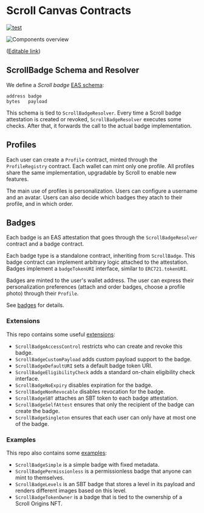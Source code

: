 # Scroll Canvas Contracts

[![test](https://github.com/scroll-tech/canvas-contracts/actions/workflows/contracts.yml/badge.svg)](https://github.com/scroll-tech/canvas-contracts/actions/workflows/contracts.yml)

![Components overview](images/overview.png "Overview")

([Editable link](https://viewer.diagrams.net/?tags=%7B%7D&highlight=0000ff&edit=_blank&layers=1&nav=1&title=skelly-v4.drawio#R7VpLc6M4EP41rpo5xIWEMeYYx8nsIdma2Rx2clRABs0K5BVybO%2BvXwkknk7ijCEwNalUyqjVenV%2F%2FVDDxL6K91842kR3LMB0Aq1gP7FXEwgBsIH8UZRDTllY85wQchJoppJwT%2F7Dmmhp6pYEOK0xCsaoIJs60WdJgn1RoyHO2a7Otma0vuoGhbhFuPcRbVP%2FJoGI9Ckcq6T%2FgUkYmZWBpXtiZJg1IY1QwHYVkn09sa84YyJ%2FivdXmCrhGbnk426e6S02xnEiThkQf%2Ft2uwvggibu7Q9%2Fk1hfCbzQykjFwRwYB%2FL8usm4iFjIEkSvS%2BqSs20SYDWrJVslzy1jG0kEkvgDC3HQykRbwSQpEjHVvXLD%2FPBdj88aD6oxdUxzta92rg66lQrO%2FinUIAW4XBNKrxhlPNu7vV742PcLzkrP48KZOWqOttS0IFO25T5%2BQVQGfYiHWLzAZ%2Bd8So6VBbROvmAWY3kmycAxRYI81XGGNFzDgq%2FUqHzQSn2DgsEsn%2FgJ0a1eagLnVB5gGZCnmurn%2F24VFpd%2BLrZLtcfw8ZPjTaBc2yp%2FP2dylLaUiIs1igk95Nx3OKEsZ7qTgPD1s5wZxRIZSz3%2FlZQ0wVz2%2FIl3zc58SMwSlm6Q0kexUprBSa0DrM0%2B76AkwReRtr%2Bsy9Fd82K%2Beah%2BkRA4FZ8%2Bm8NLYWbnz3uPWsEtepTOrIZcREmYyGdfokeewF4%2BYS6I9BaXuiMmQZAbCZb7RY%2FZfAp3G0YSkSnXWU6clcKuPJQxNKsNy5fMVa2K95Mj%2Fk%2BvWHMxNdTpURfW1Fo4bj72UJvpZFzqyb%2Bqk5WzXHj1EWy9TqW9NHFcbOkMaLeQfX1539LkLiIC3%2BdYWu1kkGpoNN3kYWNN9sqn1dRyxMeCZzTwrKTthVWTsu3q9q4STjQpqkQSQ%2BvcI8CW2O79CMfIWMYjN1bxFw5JapY8R6Ytd7zM%2FrS0j9F7EDx0Bha8O2isLRqnxVq8J%2BJ7ySlbD5WecpBq1OPzm9T5atS1T4y6cFRR12uperCkqR5mOrXFzpQ3G5XyzNVjDNobNuU9VX%2FOqPRnHwlwnFG6RGp%2FR6JcyuiTykdHljk4zsgyh%2FZVoibYDsXXsaM6XeZuU%2BZwYJk77ybzLiDbFN9saPEB%2BJv48ld9NOjaRzeufxoB0G0gADRUmwcdPaqHS2Hb%2B3%2FUO37Zeocx304KHrAGTN06E%2B5FsmiqH4v6DD1WPxYfQFe%2F1pRnZQrMxwT202Ppm5Hs2I26Rn%2BVonbForfgCU8tSIBqOaIoTrxfQQLOhwq4512KwFEz6L36FFyql3CymbAE55QborauFYS4MBw%2BRWlKfEPWbKBnPfadEIFZw1y9hrnmQGolRFIq6FBh0z7mzevc%2FBy%2FfMh30GnQMkKvBK3LLFFRUaN5Mf%2FK2f782vMorpWwKeyha9HwI3vIMEbSdIuzu%2FSYsodXUuXOUom5Z00tS6JzMfechV2%2FuM1U38yZyX%2FHdW3YV2CyPpBYXtiWh7YfXGGKQxmCWDImjPYIS5DBEngAQMe1JDgXdec596ae58zmnu1CD3p9AXPgb2PKetJDte%2B59PiVTCtAaZTtC5yVNRk38Ktlv27LyUh7Q340Dst5EX%2Fn25M1BZb51uNns9n%2BCxoGWhUdyQxwTej4ytzNTwtm3sDpnH3sK68hndfkTZXxM%2FzRqa8oDbpedUhlvdC27XpKZGp9I7ah9usin2Mk2iY0Ij9nsNtFjRdA68zCrinkNt9b9Ki09iuLwvH19klW1y4RgndzibJZfjWdK6H89ty%2B%2Fh8%3D))

## ScrollBadge Schema and Resolver

We define a *Scroll badge* [EAS schema](https://docs.attest.sh/docs/core--concepts/schemas):

```
address badge
bytes   payload
```

This schema is tied to `ScrollBadgeResolver`.
Every time a Scroll badge attestation is created or revoked, `ScrollBadgeResolver` executes some checks.
After that, it forwards the call to the actual badge implementation.

## Profiles

Each user can create a `Profile` contract, minted through the `ProfileRegistry` contract.
Each wallet can mint only one profile.
All profiles share the same implementation, upgradable by Scroll to enable new features.

The main use of profiles is personalization.
Users can configure a username and an avatar.
Users can also decide which badges they atach to their profile, and in which order.

## Badges

Each badge is an EAS attestation that goes through the `ScrollBadgeResolver` contract and a badge contract.

Each badge type is a standalone contract, inheriting from `ScrollBadge`.
This badge contract can implement arbitrary logic attached to the attestation.
Badges implement a `badgeTokenURI` interface, similar to `ERC721.tokenURI`.

Badges are minted to the user's wallet address.
The user can express their personalization preferences (attach and order badges, choose a profile photo) through their `Profile`.

See [badges](./docs/badges.md) for details.

### Extensions

This repo contains some useful [extensions](src/badge/extensions):
- `ScrollBadgeAccessControl` restricts who can create and revoke this badge.
- `ScrollBadgeCustomPayload` adds custom payload support to the badge.
- `ScrollBadgeDefaultURI` sets a default badge token URI.
- `ScrollBadgeEligibilityCheck` adds a standard on-chain eligibility check interface.
- `ScrollBadgeNoExpiry` disables expiration for the badge.
- `ScrollBadgeNonRevocable` disables revocation for the badge.
- `ScrollBadgeSBT` attaches an SBT token to each badge attestation.
- `ScrollBadgeSelfAttest` ensures that only the recipient of the badge can create the badge.
- `ScrollBadgeSingleton` ensures that each user can only have at most one of the badge.

### Examples

This repo also contains some [examples](src/badge/examples):
- `ScrollBadgeSimple` is a simple badge with fixed metadata.
- `ScrollBadgePermissionless` is a permissionless badge that anyone can mint to themselves.
- `ScrollBadgeLevels` is an SBT badge that stores a level in its payload and renders different images based on this level.
- `ScrollBadgeTokenOwner` is a badge that is tied to the ownership of a Scroll Origins NFT.
